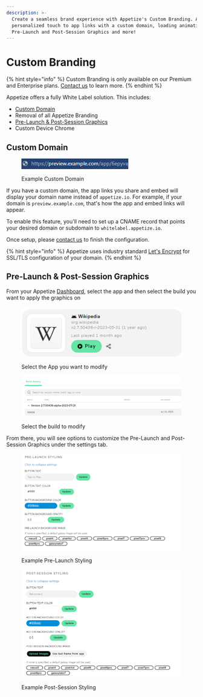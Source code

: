 ```yaml
---
description: >-
  Create a seamless brand experience with Appetize's Custom Branding. Add a
  personalized touch to app links with a custom domain, loading animations,
  Pre-Launch and Post-Session Graphics and more!
---
```


# Custom Branding

{% hint style="info" %}
Custom Branding is only available on our Premium and Enterprise plans. [Contact us](https://appetize.io/contact-us) to learn more.
{% endhint %}

Appetize offers a fully White Label solution. This includes:

* [Custom Domain](custom-branding.md#custom-domain)
* Removal of all Appetize Branding
* [Pre-Launch & Post-Session Graphics](custom-branding.md#pre-launch-and-post-session-graphics)
* Custom Device Chrome

## Custom Domain

<figure><img src="../.gitbook/assets/image (1) (1) (3).png" alt=""><figcaption><p>Example Custom Domain</p></figcaption></figure>

If you have a custom domain, the app links you share and embed will display your domain name instead of `appetize.io`. For example, if your domain is `preview.example.com`, that's how the app and embed links will appear.

To enable this feature, you'll need to set up a CNAME record that points your desired domain or subdomain to `whitelabel.appetize.io`.

Once setup, please [contact us](mailto:support@appetize.io) to finish the configuration.

{% hint style="info" %}
Appetize uses industry standard [Let's Encrypt](https://letsencrypt.org/) for SSL/TLS configuration of your domain.
{% endhint %}

## Pre-Launch & Post-Session Graphics

From your Appetize [Dashboard](https://appetize.io/apps), select the app and then select the build you want to apply the graphics on

<figure><img src="../.gitbook/assets/image (26).png" alt=""><figcaption><p>Select the App you want to modify</p></figcaption></figure>

<figure><img src="../.gitbook/assets/image (27).png" alt=""><figcaption><p>Select the build to modify</p></figcaption></figure>

From there, you will see options to customize the Pre-Launch and Post-Session Graphics under the settings tab.

<figure><img src="../.gitbook/assets/image (28).png" alt=""><figcaption><p>Example Pre-Launch Styling</p></figcaption></figure>

<figure><img src="../.gitbook/assets/image (29).png" alt=""><figcaption><p>Example Post-Session Styling</p></figcaption></figure>
